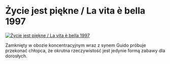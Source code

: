 Życie jest piękne / La vita è bella 1997 
=============
[![Życie jest piękne / La vita è bella 1997 ](http://vidos.pl/images/player.gif)](http://vidos.pl/ycie-jest-piekne-la-vita--bella-1997)

 Zamknięty w obozie koncentracyjnym wraz z synem Guido próbuje przekonać chłopca, że okrutna rzeczywistość jest jedynie formą zabawy dla dorosłych.
